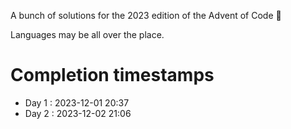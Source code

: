 A bunch of solutions for the 2023 edition of the Advent of Code 🎄

Languages may be all over the place.

# Completion timestamps

- Day 1 : 2023-12-01 20:37
- Day 2 : 2023-12-02 21:06

